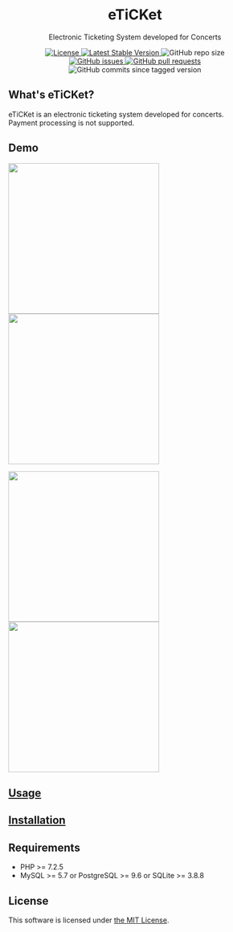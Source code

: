 <p align="center">
<h1 align="center">eTiCKet</h1>
<p align="center">
Electronic Ticketing System developed for Concerts
</p>
<p align="center">
<a href="https://github.com/nozomu-y/eTiCKet/blob/main/LICENSE">
<img src="https://img.shields.io/github/license/nozomu-y/eTiCKet" alt="License"></img>
</a>
<a href="https://github.com/nozomu-y/eTiCKet/releases">
<img src="https://img.shields.io/github/v/release/nozomu-y/eTiCKet" alt="Latest Stable Version"></img>
</a>
<img src="https://img.shields.io/github/repo-size/nozomu-y/eTiCKet" alt="GitHub repo size"></img>
<br>
<a href="https://github.com/nozomu-y/eTiCKet/issues">
    <img src="https://img.shields.io/github/issues/nozomu-y/eTiCKet?color=4e73df" alt="GitHub issues"></img>
</a>
<a href="https://github.com/nozomu-y/eTiCKet/pulls">
    <img src="https://img.shields.io/github/issues-pr/nozomu-y/eTiCKet?color=4e73df" alt="GitHub pull requests"></img>
</a>
<img src="https://img.shields.io/github/commits-since/nozomu-y/eTiCKet/latest/main" alt="GitHub commits since tagged version"></img>
</p>
</p>

## What's eTiCKet?
eTiCKet is an electronic ticketing system developed for concerts.   
Payment processing is not supported. 

## Demo
<kbd><img style="width:300px;max-width:100%;" src="https://user-images.githubusercontent.com/46639706/138675130-edefbe37-6cd7-4b96-bcba-d060cc7352c9.PNG"></kbd>
<kbd><img style="width:300px;max-width:100%;" src="https://user-images.githubusercontent.com/46639706/138675122-916e3673-16f9-4864-a452-4899a15123e2.jpg"></kbd>

<kbd><img style="width:300px;max-width:100%;" src="https://user-images.githubusercontent.com/46639706/138674025-bf551afd-a913-4c2f-9633-bd0d59c6ac52.PNG"></kbd>
<kbd><img style="width:300px;max-width:100%;" src="https://user-images.githubusercontent.com/46639706/138674036-44985e37-5555-4fc8-b3ff-15ab8ae42a67.PNG"></kbd>



## [Usage]
<!-- ## Features -->

## [Installation]

## Requirements 
* PHP >= 7.2.5
* MySQL >= 5.7 or PostgreSQL >= 9.6 or SQLite >= 3.8.8

## License
This software is licensed under [the MIT License](https://github.com/nozomu-y/eTiCKet/blob/main/LICENSE). 

[Usage]: https://github.com/nozomu-y/eTiCKet/blob/main/USAGE_JPN.md
[Installation]: https://github.com/nozomu-y/eTiCKet/blob/main/INSTALLATION.md
